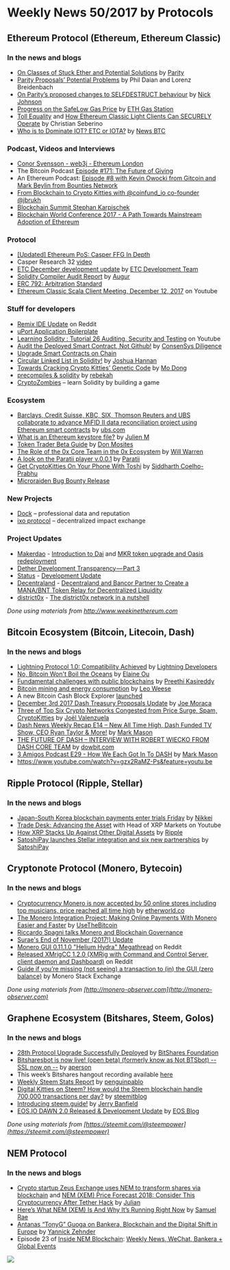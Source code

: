 # Weekly News 50/2017 by Protocols
## Ethereum Protocol (Ethereum, Ethereum Classic)
### In the news and blogs

* [On Classes of Stuck Ether and Potential Solutions](https://paritytech.io/blog/on-classes-of-stuck-ether-and-potential-solutions-2.html) by [Parity](https://paritytech.io/blog.html)
* [Parity Proposals’ Potential Problems](http://hackingdistributed.com/2017/12/13/ether-resurrection/) by Phil Daian and Lorenz Breidenbach
* [On Parity’s proposed changes to SELFDESTRUCT behaviour](https://medium.com/@weka/on-paritys-proposed-changes-to-selfdestruct-behaviour-c3f0e5bc0f49) by [Nick Johnson](https://medium.com/@weka)
* [Progress on the SafeLow Gas Price](https://medium.com/@ethgasstation/progress-on-the-safelow-gas-price-a99e8a3ac8da) by [ETH Gas Station](https://medium.com/@ethgasstation)
* [Toll Equality](https://ethereumclassic.github.io/blog/2017-12-13-toll-equality/) and [How Ethereum Classic Light Clients Can SECURELY Operate](https://ethereumclassic.github.io/blog/2017-12-04-light-clients/) by Christian Seberino
* [Who is to Dominate IOT? ETC or IOTA?](http://www.newsbtc.com/2017/12/12/dominate-iot-etc-iota/) by [News BTC](http://www.newsbtc.com/author/superuser/)

### Podcast, Videos and Interviews
* [Conor Svensson - web3j - Ethereum London](https://www.youtube.com/watch?v=MqMIbz8A4d8)    
* The Bitcoin Podcast [Episode #171: The Future of Giving](https://thebitcoinpodcast.com/episode-171/)
* An Ethereum Podcast: [Episode #8 with Kevin Owocki from Gitcoin and Mark Beylin from Bounties Network](https://thebitcoinpodcast.com/an-ethereum-podcast-episode-8/)
* [From Blockchain to Crypto Kitties with @coinfund_io co-founder @jbrukh](https://anialexander.com/from-blockchain-to-crypto-kitties-with-coinfund_io-co-founder-jbrukh/)
* [Blockchain Summit Stephan Karpischek](https://www.youtube.com/watch?v=Q-x5QQru9Nw)
* [Blockchain World Conference 2017 - A Path Towards Mainstream Adoption of Ethereum](https://www.youtube.com/watch?v=TrLvElW6v1s&feature=youtu.be)

### Protocol
* [[Updated] Ethereum PoS: Casper FFG In Depth](https://www.youtube.com/watch?v=uQ3IqLDf-oo)
* Casper Research 32 [video](https://www.youtube.com/watch?v=piDxkwnqxzA) 
* [ETC December development update](https://www.etcdevteam.com/blog/devupdate/2017-12-5.html) by [ETC Development Team](https://www.etcdevteam.com/)
* [Solidity Compiler Audit Report](https://medium.com/@AugurProject/solidity-compiler-audit-report-1832cedb50a8) by [Augur](https://medium.com/@AugurProject)
* [ERC 792: Arbitration Standard](https://github.com/ethereum/EIPs/issues/792)
* [Ethereum Classic Scala Client Meeting, December 12, 2017](https://www.youtube.com/watch?v=pgYzIABLQGk&utm_content=buffere00db&utm_medium=social&utm_source=twitter.com&utm_campaign=buffer) on Youtube

### Stuff for developers
* [Remix IDE Update](https://www.reddit.com/r/ethereum/comments/7jrpdk/remix_ide_update/) on Reddit
* [uPort Application Boilerplate](https://github.com/KamesCG/uport-boilerplate)
* [Learning Solidity : Tutorial 26 Auditing, Security and Testing](https://www.youtube.com/watch?v=LGCMZ7S_ITE) on Youtube
* [Audit the Deployed Smart Contract, Not Github!](https://media.consensys.net/audit-the-deployed-smart-contract-not-github-16082b2fcb1b) by [ConsenSys Diligence](https://media.consensys.net/@c.diligence)
* [Upgrade Smart Contracts on Chain](https://vomtom.at/upgrade-smart-contracts-on-chain/)
* [Circular Linked List in Solidity!](https://medium.com/modular-network/circular-linked-list-in-solidity-41ee6d1d0056) by [Joshua Hannan](https://medium.com/@hannanjoshua19)
* [Towards Cracking Crypto Kitties’ Genetic Code](https://medium.com/@montedong/towards-cracking-crypto-kitties-genetic-code-629fcd37b09b) by [Mo Dong](https://medium.com/@montedong)
* [precompiles & solidity](https://medium.com/@rmercer/precompiles-solidity-e5d29bd428c4) by [rebekah](https://medium.com/@rmercer)
* [CryptoZombies](https://cryptozombies.io/) – learn Solidity by building a game

### Ecosystem
* [Barclays, Credit Suisse, KBC, SIX, Thomson Reuters and UBS collaborate to advance MiFID II data reconciliation project using Ethereum smart contracts](https://www.ubs.com/global/en/about_ubs/media/global/releases/news_display_media_global.html/en/2017/12/11/news-release-MiFID-II.html) by [ubs.com](www.ubs.com)
* [What is an Ethereum keystore file?](https://medium.com/@julien.m./what-is-an-ethereum-keystore-file-86c8c5917b97) by [Julien M](https://medium.com/@julien.m.)
* [Token Trader Beta Guide](https://blog.airswap.io/token-trader-beta-guide-690202a75a7b) by [Don Mosites](https://blog.airswap.io/@dmosites)
* [The Role of the 0x Core Team in the 0x Ecosystem](https://blog.0xproject.com/the-role-of-the-0x-core-team-in-the-0x-ecosystem-2d8b50354166) by [Will Warren](https://blog.0xproject.com/@willwarren89)
* [A look on the Paratii player v.0.0.1](https://medium.com/paratii/a-look-on-the-paratii-player-v-0-0-1-4b56922068b8) by [Paratii](https://medium.com/@Paratii)
* [Get CryptoKitties On Your Phone With Toshi](https://blog.toshi.org/get-cryptokitties-on-your-phone-with-toshi-4edc1939a0c3) by [Siddharth Coelho-Prabhu](https://blog.toshi.org/@siddharth.coelho)
* [Microraiden Bug Bounty Release](https://github.com/raiden-network/microraiden/releases)

### New Projects
* [Dock](https://dock.io/) – professional data and reputation
* [ixo protocol](http://ixo.foundation/) – decentralized impact exchange

### Project Updates
* [Makerdao](http://makerdao.com/) - [Introduction to Dai](https://medium.com/@MakerDAO/introduction-to-dai-2e65626e65a7) and [MKR token upgrade and Oasis redeployment](https://medium.com/@MakerDAO/mkr-token-upgrade-and-oasis-redeployment-2445482437d6)
* [Dether Development Transparency — Part 3](https://medium.com/@DETHER/dether-development-transparency-part-3-99a99166d515)
* [Status](https://status.im/) - [Development Update](https://blog.status.im/status-development-update-for-the-8th-to-the-14th-of-december-c39e82ff6dc2)
* [Decentraland](https://decentraland.org/) - [Decentraland and Bancor Partner to Create a MANA/BNT Token Relay for Decentralized Liquidity](https://blog.decentraland.org/decentraland-and-bancor-partner-to-create-a-mana-bnt-token-relay-for-decentralized-liquidity-d2e69002f104)
* [district0x](https://district0x.io/) - [The district0x network in a nutshell](https://blog.district0x.io/the-district0x-network-in-a-nutshell-864a391e0b4)

*Done using materials from http://www.weekinethereum.com*

## Bitcoin Ecosystem (Bitcoin, Litecoin, Dash)
### In the news and blogs
* [Lightning Protocol 1.0: Compatibility Achieved](https://medium.com/@lightning_network/lightning-protocol-1-0-compatibility-achieved-f9d22b7b19c4) by [Lightning Developers](https://medium.com/@lightning_network)
* [No, Bitcoin Won't Boil the Oceans](https://www.bloomberg.com/view/articles/2017-12-07/bitcoin-is-greener-than-its-critics-think) by [Elaine Ou](https://www.twitter.com/eiaine)
* [Fundamental challenges with public blockchains](https://medium.com/@preethikasireddy/fundamental-challenges-with-public-blockchains-253c800e9428) by [Preethi Kasireddy](https://medium.com/@preethikasireddy)
* [Bitcoin mining and energy consumption](https://blog.bitcoin.org.hk/bitcoin-mining-and-energy-consumption-4526d4b56186) by [Leo Weese
](https://blog.bitcoin.org.hk/@LeoAW)
* A new Bitcoin Cash Block Explorer [launched](https://bch.btc.com/)
* [December 3rd 2017 Dash Treasury Proposals Update](https://www.dashforcenews.com/december-3rd-2017-dash-treasury-proposals-update/) by [Joe Moraca](https://www.dashforcenews.com/author/joemoraca/)
* [Three of Top Six Crypto Networks Congested from Price Surge, Spam, CryptoKitties](https://www.dashforcenews.com/three-of-top-six-crypto-networks-congested-from-price-surge-spam-cryptokitties/) by [Joël Valenzuela](https://www.dashforcenews.com/author/joelvalenzuela/)
* [Dash News Weekly Recap E14 – New All Time High, Dash Funded TV Show, CEO Ryan Taylor & More!](https://www.dashforcenews.com/dash-news-weekly-recap-e14-new-time-high-dash-funded-tv-show-ceo-ryan-taylor/) by [Mark Mason](https://www.dashforcenews.com/author/markm/)
* [THE FUTURE OF DASH – INTERVIEW WITH ROBERT WIECKO FROM DASH CORE TEAM](https://dowbit.com/future-of-dash-robert-wiecko/) by [dowbit.com](https://dowbit.com)
* [3 Amigos Podcast E29 - How We Each Got In To DASH](https://www.dashforcenews.com/3-amigos-podcast-e29-got-dash/) by [Mark Mason](https://www.dashforcenews.com/author/markm/)
* https://www.youtube.com/watch?v=gzx2RaMZ-Ps&feature=youtu.be


## Ripple Protocol (Ripple, Stellar)
### In the news and blogs
* [Japan-South Korea blockchain payments enter trials Friday](https://asia.nikkei.com/Business/Deals/Japan-South-Korea-blockchain-payments-enter-trials-Friday) by [Nikkei](https://asia.nikkei.com/)
* [Trade Desk: Advancing the Asset](https://www.youtube.com/watch?v=jdFuiRVNUoM) with Head of XRP Markets on Youtube
* [How XRP Stacks Up Against Other Digital Assets](https://ripple.com/xrp/xrp-stacks-digital-assets/) by [Ripple](https://ripple.com)
* [SatoshiPay launches Stellar integration and six new partnerships](https://medium.com/@SatoshiPay/satoshipay-launches-stellar-integration-and-six-new-partnerships-1ce6c74059b6) by [SatoshiPay](https://medium.com/@SatoshiPay)

## Cryptonote Protocol (Monero, Bytecoin)
### In the news and blogs
* [Cryptocurrency Monero is now accepted by 50 online stores including top musicians, price reached all time high](http://etherworld.co/2017/12/06/cryptocurrency-monero-is-now-accepted-by-50-online-stores-including-top-musicians-price-reached-all-time-high/) by [etherworld.co](http://etherworld.co)
* [The Monero Integration Project: Making Online Payments With Monero Easier and Faster](https://usethebitcoin.com/monero-integration-project-making-online-payments-monero-easier-faster/) by [UseTheBitcoin](https://usethebitcoin.com/author/webmaster_646wff4s/)
* [Riccardo Spagni talks Monero and Blockchain Governance](https://www.youtube.com/watch?v=oZVBS4-h-sE&feature=youtu.be)
* [Surae's End of November (2017!) Update](https://forum.getmonero.org/9/work-in-progress/87822/continued-funding-for-postdoctoral-researcher-surae-noether-me?page=&noscroll=1#post-93451)
* [Monero GUI 0.11.1.0 "Helium Hydra" Megathread](https://www.reddit.com/r/Monero/comments/7hhgjx/monero_gui_01110_helium_hydra_megathread_download/) on Reddit
* [Released XMrigCC 1.2.0 (XMRig with Command and Control Server, client daemon and Dashboard)](https://www.reddit.com/r/Monero/comments/7hknpj/released_xmrigcc_120_xmrig_with_command_and/) on Reddit
* [Guide if you’re missing
(not seeing) a transaction to (in) the GUI (zero balance)](https://monero.stackexchange.com/questions/6640/i-am-missing-not-seeing-a-transaction-to-in-the-gui-zero-balance/6641#6641) by Monero Stack Exchange

*Done using materials from [http://monero-observer.com](http://monero-observer.com)* 

## Graphene Ecosystem (Bitshares, Steem, Golos)
### In the news and blogs

* [28th Protocol Upgrade Successfully Deployed](https://steemit.com/bitshares/@bitshares.fdn/28th-protocol-upgrade-successfully-deployed) by [BitShares Foundation](https://steemit.com/@bitshares.fdn)
* [Bitsharesbot is now live! (open beta) (formerly know as Not BTSbot) -- SSL now on --](https://steemit.com/bitsharesbot/@aperson/bitsharesbot-is-now-live-formerly-know-as-not-btsbot) by [aperson](https://steemit.com/@aperson)
* This week’s Bitshares hangout recording available [here](https://steemit.com/dsound/@ash/bitshares-audio-hangout-50-2017-12-9)
* [Weekly Steem Stats Report](https://steemit.com/steemit/@penguinpablo/weekly-steem-stats-report-monday-december-04-2017) by [penguinpablo](https://steemit.com/@penguinpablo)
* [Digital Kitties on Steem? How would the Steem blockchain handle 700,000 transactions per day?](https://steemit.com/steem/@steemitblog/digital-kitties-on-steem-how-would-the-steem-blockchain-handle-700-000-transactions-per-day) by [steemitblog](https://steemit.com/@steemitblog)
* [Introducing steem.guide!](https://steemit.com/guide/@jerrybanfield/introducing-steem-guide) by [Jerry Banfield](https://steemit.com/@jerrybanfield)
* [EOS.IO DAWN 2.0 Released & Development Update](https://steemit.com/eos/@eosio/eos-io-dawn-2-0-released-and-development-update) by [EOS Blog](https://steemit.com/@eosio)

*Done using materials from [https://steemit.com/@steempower](https://steemit.com/@steempower)*

## NEM Protocol
### In the news and blogs
* [Crypto startup Zeus Exchange uses NEM to transform shares via blockchain](https://nemflash.io/crypto-startup-zeus-exchange-nem-transform-shares-blockchain/) and [NEM (XEM) Price Forecast 2018: Consider This Cryptocurrency After Tether Hack](https://nemflash.io/nem-xemprice-forecast-2018cryptocurrency-tether-hack/) by [Julian](https://nemflash.io/author/brainofmasses/)
* [Here’s What NEM (XEM) Is And Why It’s Running Right Now](https://globalcoinreport.com/heres-nem-xem-running-right-now/) by [Samuel Rae](https://globalcoinreport.com/author/samuel-rae/)
* [Antanas “TonyG” Guoga on Bankera, Blockchain and the Digital Shift in Europe](https://medium.com/new-kids-on-the-block-chain/antanas-tonyg-guoga-on-bankera-blockchain-and-the-digital-shift-in-europe-13867b8aaebd) by [Yannick Zehnder](https://medium.com/@yannick.zehnder)
* Episode 23 of [Inside NEM Blockchain](https://www.youtube.com/channel/UCnsSiqyb0PuQkqT4v8Xjugw): [Weekly News, WeChat, Bankera + Global Events](https://www.youtube.com/watch?v=IL0Yg-1PPmM)

[![](https://steemitimages.com/DQmdkWT6cCPVYNzZASwHD3WZ5hKpHQv7927MvBt8wRYDDEC/image.png)](http://company.cyber.fund/#newsletter)
